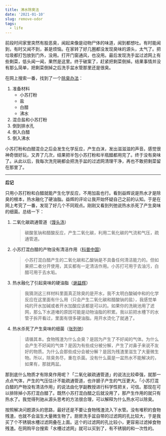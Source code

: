 ```yaml
---
title: 沸水除臭法
date: '2021-01-10'
slug: remove-odor
tags:
  - life
---
```


前段时间家里突然有股恶臭，闻起来像是动物尸体的味道，闻到都想吐。有时能闻到，有时又闻不到，甚是烦恼。在家转了好几圈都没发现臭味的源头，太气了。把垃圾都打包放到门外，没用。打开门窗通风，也没用。最后发现洗手盆过滤网上有些剩菜，低头闻一闻，果然是这里。终于破案了，赶紧把剩菜倒掉。结果事情并没有那么简单，把剩菜倒掉之后洗手盆水管那里还是很臭。

在网上搜索一番，找到了一个[除臭办法](https://youtu.be/tn3huU630hI)：

1. 准备材料
    - 小苏打粉
    - 盐
    - 白醋
    - 沸水
1. 混合盐和小苏打粉
1. 倒到排水孔
1. 倒入白醋
1. 倒入沸水

小苏打粉和白醋混合之后会发生化学反应，产生白沫，发出滋滋滋的声音。感觉很神奇很好玩，又弄了几次，结果把半包小苏打粉和半瓶醋都用完了。终于没有臭味了。从此以后，我每次洗完碗都会把洗手盆的过滤网清理干净，再也不敢把剩菜留在那里了。

---

**后记**

只用小苏打粉和白醋就能产生化学反应，不用加盐也行。看到益辉说是热水才是除臭的根本，热水融化了硬油脂。益辉的评论让我开始怀疑自己之前的认知。于是在网上考究了一番，发现了好几个不同观点。刚刚又看到列弛说热水杀死了产生臭味的细菌。总结一下：

1. 二氧化碳疏通管道（[馒头汤](https://www.zhihu.com/question/28161814/answer/876794302)）

    > 碳酸氢钠和醋酸反应，产生二氧化碳，利用二氧化碳的气流和气压，疏通管道。

1. 小苏打混白醋的产物没有清洁作用（[科普中国](http://jysh.people.cn/n1/2019/1029/c404390-31425774.html)）

    > 小苏打混白醋产生的二氧化碳和乙酸钠是不具备任何清洁能力的。但如果把二者分开使用，其实都有一定清洁作用。小苏打可用于去油污，白醋可用于去水垢。

1. 热水融化了引起臭味的硬油脂（[谢益辉](http://disq.us/p/2eehovw)）

    > 我猜测这三样材料里面真正除臭的是开水，我不太明白酸碱中和的化学反应在这里面有什么用（只会产生二氧化碳和醋酸钠的盐），我感觉单纯的开水加碱或者开水加酸应该都是可以的。如果你的洗碗池用了滤网，那么下水道堵的原因可能是动物油脂的积累。我以前把水槽下的水管子拆开看过，里面有很多硬油脂。用开水烫化了就通了。

1. 热水杀死了产生臭味的细菌（[张列弛](http://disq.us/p/2eglomm)）

    > 请循其本。食物残渣为什么会臭？是因为产生了不好闻的气体。为什么会产生不好闻的气体？是因为有些成分被分解，产生了对鼻子来说不友好的物质。为什么会那些成分会被分解？是因为残渣里滋生了大量微生物。所以，除臭务尽，重在杀菌。没有什么菌是一盆热水不能解决的，如果有，那就两盆。

那到底什么物质才有除臭作用呢？「二氧化碳疏通管道」的说法比较牵强，就那一点点气体，产生的气压估计不能疏通管道，也许搋子产生的气压更大。「小苏打混白醋的产物没有清洁作用」的说法由化学副教授进行科学性把关，可信。那现在可以排除掉小苏打混白醋了。既然小苏打混白醋之后就没用了，那产生作用的就只有热水了。我觉得列驰从源头思考的方法很合理，可以解释为什么热水可以除臭。

按照解决问题源头的思路，最好还是不要让食物残渣流入下水管。没有堆积的食物残渣，也就不会滋生大量微生物了。厨房洗手盆自带的过滤网的孔比较大，于是我买了个不锈钢水槽过滤网叠在上面。这个的过滤网的孔比较小，更容易过滤掉食物残渣。在网购平台搜索「水槽过滤网」就可以买到了，有不锈钢的和一次性的。
